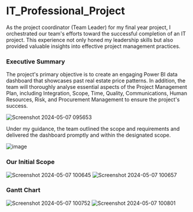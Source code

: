 # IT_Professional_Project
As the project coordinator (Team Leader) for my final year project, I orchestrated our team's efforts toward the successful completion of an IT project. This experience not only honed my leadership skills but also provided valuable insights into effective project management practices.

### Executive Summary 
The project's primary objective is to create an engaging Power BI data dashboard that showcases past real estate price patterns. In addition, the team will thoroughly analyse essential aspects of the Project Management Plan, including Integration, Scope, Time, Quality, Communications, Human Resources, Risk, and Procurement Management to ensure the project's success. 

![Screenshot 2024-05-07 095653](https://github.com/JolynNgSC/IT_Professional_Project/assets/164031233/c3020b1f-fa1e-41e7-b6e0-cba23a935e2b)

Under my guidance, the team outlined the scope and requirements and delivered the dashboard promptly and within the designated scope.

![image](https://github.com/JolynNgSC/IT_Professional_Project/assets/164031233/8e4b6f26-70f5-48a3-b0bf-8461acc98f7e)

### Our Initial Scope

![Screenshot 2024-05-07 100645](https://github.com/JolynNgSC/IT_Professional_Project/assets/164031233/279b7619-18ca-4205-a9b9-9aadc5738720)
![Screenshot 2024-05-07 100657](https://github.com/JolynNgSC/IT_Professional_Project/assets/164031233/6e013db2-43e6-46c7-b9ed-9204013f638d)

### Gantt Chart

![Screenshot 2024-05-07 100752](https://github.com/JolynNgSC/IT_Professional_Project/assets/164031233/7b8b8821-7ad9-4d3d-9aa6-f29b19e7deb1) ![Screenshot 2024-05-07 100801](https://github.com/JolynNgSC/IT_Professional_Project/assets/164031233/c8386158-6743-4fd4-a726-a11c10848fc7)
